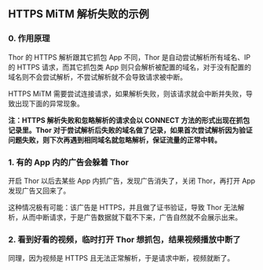 ## HTTPS MiTM 解析失败的示例

### 0. 作用原理

Thor 的 HTTPS 解析跟其它抓包 App 不同，Thor 是自动尝试解析所有域名、IP 的 HTTPS 请求，而其它抓包类 App 则只会解析被配置的域名，对于没有配置的域名则不会尝试解析，不尝试解析就不会导致请求被中断。

HTTPS MiTM 需要尝试连接请求，如果解析失败，则该请求就会中断并失败，导致出现下面的异常现象。


**注：HTTPS 解析失败和忽略解析的请求会以 CONNECT 方法的形式出现在抓包记录里。Thor 对于尝试解析后失败的域名做了记录，如果首次尝试解析因为验证问题失败，则下次再遇到相同域名就忽略解析，保证流量的正常中转。**


### 1. 有的 App 内的广告会躲着 Thor

开启 Thor 以后去某些 App 内抓广告，发现广告消失了，关闭 Thor，再打开 App 发现广告又回来了。

这种情况极有可能：该广告是 HTTPS，并且做了证书验证，导致 Thor 无法解析，从而中断请求，于是广告数据就下载不下来，广告自然就不会展示出来。


### 2. 看到好看的视频，临时打开 Thor 想抓包，结果视频播放中断了

同理，因为视频是 HTTPS 且无法正常解析，于是请求中断，视频就断了。